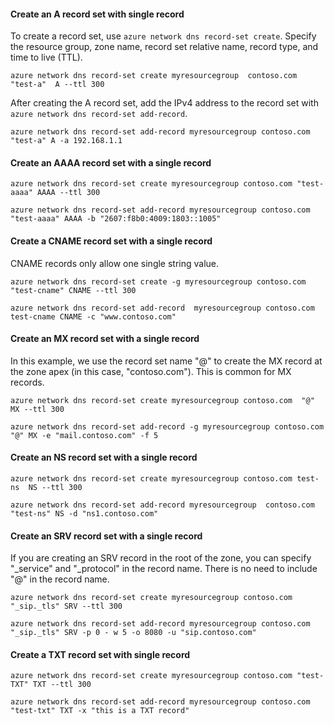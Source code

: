 #### Create an A record set with single record

To create a record set, use `azure network dns record-set create`. Specify the resource group, zone name, record set relative name, record type, and time to live (TTL).

	azure network dns record-set create myresourcegroup  contoso.com "test-a"  A --ttl 300

After creating the A record set, add the IPv4 address to the record set with `azure network dns record-set add-record`.

	azure network dns record-set add-record myresourcegroup contoso.com "test-a" A -a 192.168.1.1

#### Create an AAAA record set with a single record

	azure network dns record-set create myresourcegroup contoso.com "test-aaaa" AAAA --ttl 300

	azure network dns record-set add-record myresourcegroup contoso.com "test-aaaa" AAAA -b "2607:f8b0:4009:1803::1005"

#### Create a CNAME record set with a single record

CNAME records only allow one single string value.


	azure network dns record-set create -g myresourcegroup contoso.com  "test-cname" CNAME --ttl 300

	azure network dns record-set add-record  myresourcegroup contoso.com  test-cname CNAME -c "www.contoso.com"


#### Create an MX record set with a single record

In this example, we use the record set name "@" to create the MX record at the zone apex (in this case, "contoso.com"). This is common for MX records.

	azure network dns record-set create myresourcegroup contoso.com  "@"  MX --ttl 300

	azure network dns record-set add-record -g myresourcegroup contoso.com  "@" MX -e "mail.contoso.com" -f 5


#### Create an NS record set with a single record

	azure network dns record-set create myresourcegroup contoso.com test-ns  NS --ttl 300

	azure network dns record-set add-record myresourcegroup  contoso.com  "test-ns" NS -d "ns1.contoso.com"

#### Create an SRV record set with a single record

If you are creating an SRV record in the root of the zone, you can specify "_service" and "_protocol" in the record name. There is no need to include "@" in the record name.


	azure network dns record-set create myresourcegroup contoso.com "_sip._tls" SRV --ttl 300

	azure network dns record-set add-record myresourcegroup contoso.com  "_sip._tls" SRV -p 0 - w 5 -o 8080 -u "sip.contoso.com"

#### Create a TXT record set with single record

	azure network dns record-set create myresourcegroup contoso.com "test-TXT" TXT --ttl 300

	azure network dns record-set add-record myresourcegroup contoso.com "test-txt" TXT -x "this is a TXT record"
